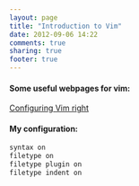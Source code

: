 ```yaml
---
layout: page
title: "Introduction to Vim"
date: 2012-09-06 14:22
comments: true
sharing: true
footer: true
---
```

#### Some useful webpages for vim:

[Configuring Vim right](http://items.sjbach.com/319/configuring-vim-right)

#### My configuration:

``` sh
syntax on
filetype on
filetype plugin on
filetype indent on
```
